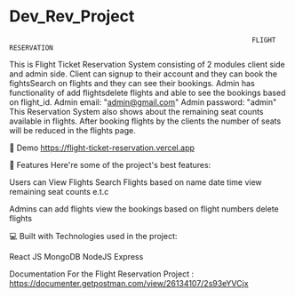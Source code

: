 # Dev_Rev_Project
                                                                 FLIGHT RESERVATION
This is Flight Ticket Reservation System consisting of 2 modules client side and admin side. Client can signup to their account and they can book the fightsSearch on flights and they can see their bookings. 
Admin has functionality of add flightsdelete flights and able to see the bookings based on flight_id.
Admin email: "admin@gmail.com" 
Admin password: "admin" This Reservation System also shows about the remaining seat counts available in flights.
After booking flights by the clients the number of seats will be reduced in the flights page.

🚀 Demo
https://flight-ticket-reservation.vercel.app

🧐 Features
Here're some of the project's best features:

Users can View Flights Search Flights based on name date time view remaining seat counts e.t.c

Admins can add flights view the bookings based on flight numbers delete flights

💻 Built with
Technologies used in the project:

React JS
MongoDB
NodeJS
Express

Documentation For the Flight Reservation Project : https://documenter.getpostman.com/view/26134107/2s93eYVCjx
